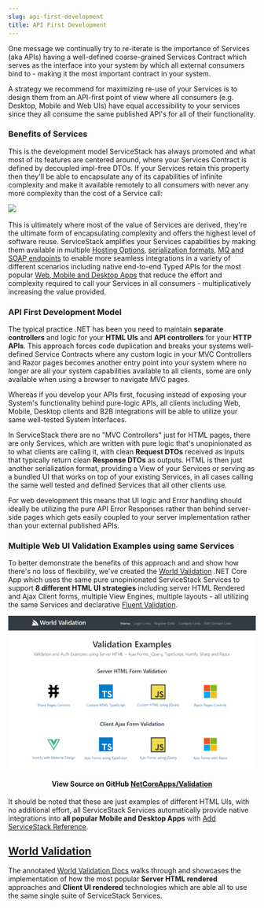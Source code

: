 ```yaml
---
slug: api-first-development
title: API First Development
---
```


One message we continually try to re-iterate is the importance of Services (aka APIs) having a well-defined coarse-grained Services Contract 
which serves as the interface into your system by which all external consumers bind to - making it the most important contract in your system.

A strategy we recommend for maximizing re-use of your Services is to design them from an API-first point of view where all consumers 
(e.g. Desktop, Mobile and Web UIs) have equal accessibility to your services since they all consume the same published API's for all of 
their functionality.

### Benefits of Services

This is the development model ServiceStack has always promoted and what most of its features are centered around, where your Services Contract is 
defined by decoupled impl-free DTOs. If your Services retain this property then they'll be able to encapsulate any of its capabilities of 
infinite complexity and make it available remotely to all consumers with never any more complexity than the cost of a Service call:

![](https://raw.githubusercontent.com/ServiceStack/docs/master/docs/images/dtos-role.png)

This is ultimately where most of the value of Services are derived, they're the ultimate form of encapsulating complexity and offers the highest level 
of software reuse. ServiceStack amplifies your Services capabilities by making them available in multiple [Hosting Options](/why-servicestack#multiple-hosting-options), 
[serialization formats](/why-servicestack#multiple-pluggable-formats), [MQ and SOAP endpoints](/why-servicestack#multiple-endpoints) to
enable more seamless integrations in a variety of different scenarios including native end-to-end Typed APIs for the most popular 
[Web, Mobile and Desktop Apps](/why-servicestack#multiple-clients) that reduce the effort and complexity required to call your Services 
in all consumers - multiplicatively increasing the value provided.

### API First Development Model

The typical practice .NET has been you need to maintain **separate controllers** and logic for your **HTML UIs** and **API controllers** 
for your **HTTP APIs**. This approach forces code duplication and breaks your systems well-defined Service Contracts where any custom
logic in your MVC Controllers and Razor pages becomes another entry point into your system where no longer are all your system capabilities available 
to all clients, some are only available when using a browser to navigate MVC pages.

Whereas if you develop your APIs first, focusing instead of exposing your System's functionality behind pure-logic APIs, all clients 
including Web, Mobile, Desktop clients and B2B integrations will be able to utilize your same well-tested System Interfaces.

In ServiceStack there are no "MVC Controllers" just for HTML pages, there are only Services, which are written with pure logic that's unopinionated 
as to what clients are calling it, with clean **Request DTOs** received as Inputs that typically return clean **Response DTOs** as outputs. 
HTML is then just another serialization format, providing a View of your Services or serving as a bundled UI that works on top of your 
existing Services, in all cases calling the same well tested and defined Services that all other clients use.

For web development this means that UI logic and Error handling should ideally be utilizing the pure API Error Responses rather than behind 
server-side pages which gets easily coupled to your server implementation rather than your external published APIs. 

### Multiple Web UI Validation Examples using same Services

To better demonstrate the benefits of this approach and and show how there's no loss of flexibility, we've created the 
[World Validation](https://github.com/NetCoreApps/Validation) .NET Core App which uses the same pure unopinionated ServiceStack Services to support 
**8 different HTML UI strategies** including server HTML Rendered and Ajax Client forms, multiple View Engines, multiple layouts - all utilizing 
the same Services and declarative [Fluent Validation](/validation).

[![](https://raw.githubusercontent.com/ServiceStack/Assets/master/img/apps/Validation/home.png)](https://github.com/NetCoreApps/Validation)

<h4 align="center">View Source on GitHub <a href="https://github.com/NetCoreApps/Validation">NetCoreApps/Validation</a></h4>

It should be noted that these are just examples of different HTML UIs, with no additional effort, all ServiceStack Services automatically
provide native integrations into **all popular Mobile and Desktop Apps** with [Add ServiceStack Reference](/add-servicestack-reference). 

## [World Validation](/world-validation)

The annotated [World Validation Docs](/world-validation) walks through and showcases the implementation of how the most popular **Server HTML rendered**
approaches and **Client UI rendered** technologies which are able all to use the same single suite of ServiceStack Services.

